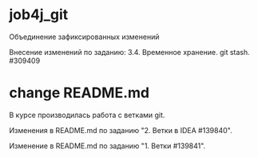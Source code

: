 # job4j_git

Объединение зафиксированных изменений

Внесение изменений по заданию: 3.4. Временное хранение. git stash. #309409


# change README.md

В курсе производилась работа с ветками git.

Изменения в README.md по заданию "2. Ветки в IDEA #139840".

Изменение в README.md по заданию "1. Ветки #139841".